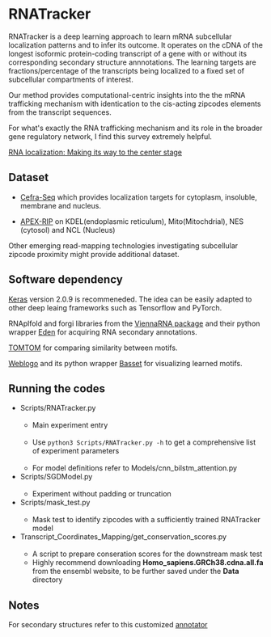 # RNATracker

RNATracker is a deep learning approach to learn mRNA subcellular localization patterns and to infer its outcome.
It operates on the cDNA of the longest isoformic protein-coding transcript of a gene with or without its corresponding secondary structure annnotations.
The learning targets are fractions/percentage of the transcripts being localized to a fixed set of subcellular compartments of interest.

Our method provides computational-centric insights into the the mRNA trafficking mechanism with identication to the cis-acting zipcodes elements from the transcript sequences. 

For what's exactly the RNA trafficking mechanism and its role in the broader gene regulatory network,
I find this survey extremely helpful.

[RNA localization: Making its way to the center stage](https://www.ncbi.nlm.nih.gov/pubmed/28630007)

## Dataset

- [Cefra-Seq](https://www.ncbi.nlm.nih.gov/pubmed/28579403) which provides localization targets for cytoplasm, insoluble, membrane and nucleus.

- [APEX-RIP](https://www.ncbi.nlm.nih.gov/pubmed/29239719) on KDEL(endoplasmic reticulum), Mito(Mitochdrial), NES (cytosol) and NCL (Nucleus)

Other emerging read-mapping technologies investigating subcellular zipcode proximity might provide additional dataset. 

## Software dependency

[Keras](https://github.com/keras-team/keras) version 2.0.9 is recommeneded. The idea
 can be easily adapted to other deep leaing frameworks such as Tensorflow and PyTorch. 

RNAplfold and forgi libraries from the [ViennaRNA package](https://www.tbi.univie.ac.at/RNA/) and their python wrapper [Eden](https://github.com/fabriziocosta/EDeN) for acquiring RNA secondary annotations.

[TOMTOM](http://meme-suite.org) for comparing similarity between motifs.

[Weblogo](https://weblogo.berkeley.edu/logo.cgi) and its python wrapper [Basset](https://github.com/davek44/Basset) for visualizing learned motifs.

## Running the codes

- Scripts/RNATracker.py<br></br>
    - Main experiment entry<br></br>
    - Use `python3 Scripts/RNATracker.py -h` to get a comprehensive list of experiment parameters<br></br>
    - For model definitions refer to Models/cnn_bilstm_attention.py
- Scripts/SGDModel.py<br></br>
    - Experiment without padding or truncation
- Scripts/mask_test.py<br></br>
    - Mask test to identify zipcodes with a sufficiently trained RNATracker model
- Transcript_Coordinates_Mapping/get_conservation_scores.py<br></br>
    - A script to prepare conseration scores for the downstream mask test
    - Highly recommend downloading **Homo_sapiens.GRCh38.cdna.all.fa** from the ensembl website, to be further saved under the **Data** directory
    

## Notes

For secondary structures refer to this customized [annotator](https://github.com/HarveyYan/mRNA-secondary-structure-annotater) 